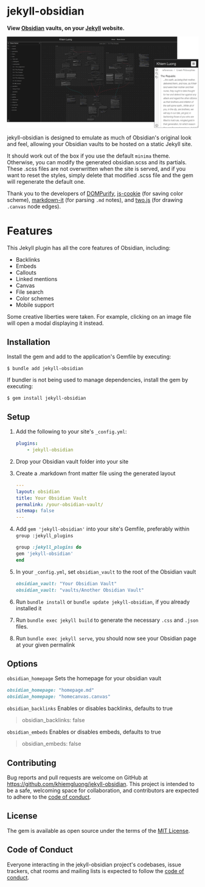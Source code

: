 # jekyll-obsidian

**View <a href="https://obsidian.md/" target="_blank">Obsidian</a> vaults, on your <a href="https://jekyllrb.com/" target="_blank">Jekyll</a> website.**

![jekyll-obsidian](./screenshots/jekyll-obsidian.png)

jekyll-obsidian is designed to emulate as much of Obsidian's original look and feel, allowing your Obsidian vaults to be hosted on a static Jekyll site.

It should work out of the box if you use the default `minima` theme. Otherwise, you can modify the generated obsidian.scss and its partials. These .scss files are not overwritten when the site is served, and if you want to reset the styles, simply delete that modified .scss file and the gem will regenerate the default one.

Thank you to the developers of <a href="https://github.com/cure53/DOMPurify" target="_blank">DOMPurify</a>, <a href="https://github.com/js-cookie/js-cookie" target="_blank">js-cookie</a> (for saving color scheme), <a href="https://github.com/markdown-it/markdown-it" target="_blank">markdown-it</a> (for parsing `.md` notes), and <a href="https://github.com/jonobr1/two.js" target="_blank">two.js</a> (for drawing `.canvas` node edges).

# Features
This Jekyll plugin has all the core features of Obsidian, including:
- Backlinks
- Embeds
- Callouts
- Linked mentions
- Canvas
- File search
- Color schemes
- Mobile support

Some creative liberties were taken. For example, clicking on an image file will open a modal displaying it instead.

## Installation

Install the gem and add to the application's Gemfile by executing:

    $ bundle add jekyll-obsidian

If bundler is not being used to manage dependencies, install the gem by executing:

    $ gem install jekyll-obsidian

## Setup

1. Add the following to your site's `_config.yml`:
    ```yml
    plugins:
        - jekyll-obsidian
    ```
2. Drop your Obsidian vault folder into your site
3. Create a .markdown front matter file using the generated layout
    ```yml
    ---
    layout: obsidian
    title: Your Obsidian Vault
    permalink: /your-obsidian-vault/
    sitemap: false
    ---
    ```
4. Add `gem 'jekyll-obsidian'` into your site's Gemfile, preferably within `group :jekyll_plugins`
    ```ruby
    group :jekyll_plugins do
    gem 'jekyll-obsidian'
    end
    ```

5. In your `_config.yml`, set `obsidian_vault` to the root of the Obsidian vault
    ```ruby
    obsidian_vault: "Your Obsidian Vault"
    obsidian_vault: "vaults/Another Obsidian Vault"
    ```
6. Run `bundle install` or `bundle update jekyll-obsidian`, if you already installed it

7. Run `bundle exec jekyll build` to generate the necessary `.css` and `.json` files.

8. Run `bundle exec jekyll serve`, you should now see your Obsidian page at your given permalink

## Options
`obsidian_homepage`
Sets the homepage for your obsidian vault
```ruby
obsidian_homepage: "homepage.md"
obsidian_homepage: "homecanvas.canvas"
```

`obsidian_backlinks`
Enables or disables backlinks, defaults to true
> obsidian_backlinks: false

`obsidian_embeds`
Enables or disables embeds, defaults to true
> obsidian_embeds: false


## Contributing

Bug reports and pull requests are welcome on GitHub at https://github.com/khiemgluong/jekyll-obsidian. This project is intended to be a safe, welcoming space for collaboration, and contributors are expected to adhere to the [code of conduct](https://github.com/[USERNAME]/jekyll-obsidian/blob/main/CODE_OF_CONDUCT.md).

## License

The gem is available as open source under the terms of the [MIT License](https://opensource.org/licenses/MIT).

## Code of Conduct

Everyone interacting in the jekyll-obsidian project's codebases, issue trackers, chat rooms and mailing lists is expected to follow the [code of conduct](https://github.com/khiemgluong/jekyll-obsidian/blob/main/CODE_OF_CONDUCT.md).
